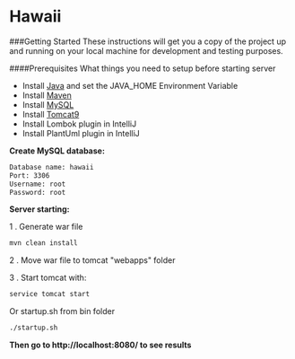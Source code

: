 # Hawaii

###Getting Started
These instructions will get you a copy of the project up and running on your local machine for development and testing purposes.

####Prerequisites
What things you need to setup before starting server

- Install [Java](https://docs.oracle.com/javase/10/install/overview-jdk-10-and-jre-10-installation.htm#JSJIG-GUID-8677A77F-231A-40F7-98B9-1FD0B48C346A) and set the JAVA_HOME Environment Variable
- Install [Maven](https://www.mkyong.com/maven/how-to-install-maven-in-ubuntu/)
- Install [MySQL](https://www.digitalocean.com/community/tutorials/how-to-install-mysql-on-ubuntu-16-04)
- Install [Tomcat9](https://tecadmin.net/install-tomcat-9-on-ubuntu/)
- Install Lombok plugin in IntelliJ
- Install PlantUml plugin in IntelliJ

**Create MySQL database:**
```sh
Database name: hawaii
Port: 3306
Username: root
Password: root
```

**Server starting:**

1 . Generate war file
```sh
mvn clean install
```
2 . Move war file to tomcat "webapps" folder

3 . Start tomcat with:
```sh
service tomcat start 
```

Or startup.sh from bin folder
```sh
./startup.sh
```

**Then go to http://localhost:8080/ to see results**